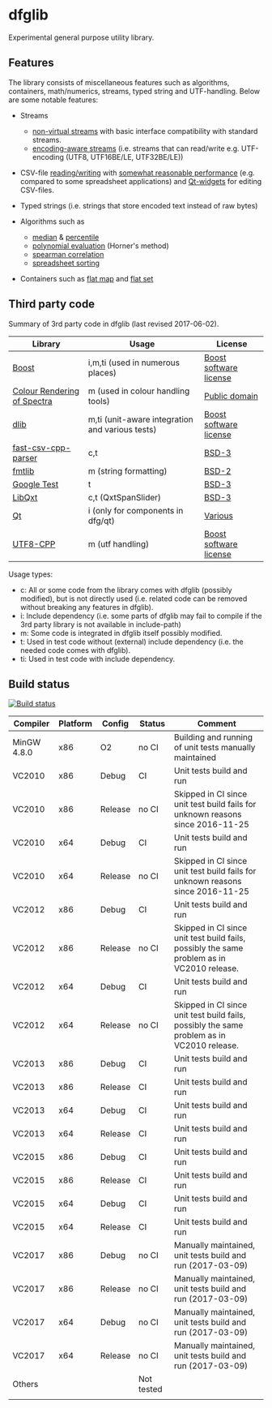 # dfglib

Experimental general purpose utility library.

## Features

The library consists of miscellaneous features such as algorithms, containers, math/numerics, streams, typed string and UTF-handling. Below are some notable features:

* Streams
    * [non-virtual streams](dfg/io/) with basic interface compatibility with standard streams.
    * [encoding-aware streams](dfg/io/) (i.e. streams that can read/write e.g. UTF-encoding (UTF8, UTF16BE/LE, UTF32BE/LE))

* CSV-file [reading/writing](dfg/io/) with [somewhat reasonable performance](misc/csvPerformanceRuns.md) (e.g. compared to some spreadsheet applications) and [Qt-widgets](dfg/qt/) for editing CSV-files.

* Typed strings (i.e. strings that store encoded text instead of raw bytes)

* Algorithms such as
    * [median](dfg/numeric/median.hpp) & [percentile](dfg/numeric/percentile.hpp)
    * [polynomial evaluation](dfg/math/evalPolynomial.hpp) (Horner's method)
    * [spearman correlation](dfg/dataAnalysis/correlation.hpp)
    * [spreadsheet sorting](dfg/alg/sortMultiple.hpp)

* Containers such as [flat map](dfg/cont/MapVector.hpp) and [flat set](dfg/cont/SetVector.hpp)

## Third party code

Summary of 3rd party code in dfglib (last revised 2017-06-02).

| Library      | Usage      | License  |
| ------------- | ------------- | ----- |
| [Boost](http://www.boost.org/)  | i,m,ti (used in numerous places)          | [Boost software license](http://www.boost.org/LICENSE_1_0.txt)  |
| [Colour Rendering of Spectra](dfg/colour/specRendJw.cpp) | m (used in colour handling tools) | [Public domain](dfg/colour/specRendJw.cpp) | 
| [dlib](http://dlib.net/)    | m,ti (unit-aware integration and various tests)           | [Boost software license](http://www.boost.org/LICENSE_1_0.txt)  |
| [fast-csv-cpp-parser](https://github.com/ben-strasser/fast-cpp-csv-parser/) | c,t | [BSD-3](dfg/io/fast-cpp-csv-parser/csv.h) |
| [fmtlib](https://github.com/fmtlib/fmt) | m (string formatting)| [BSD-2](dfg/str/fmtlib/format.h) |
| [Google Test](https://github.com/google/googletest) | t | [BSD-3](externals/gtest/gtest.h) |
| [LibQxt](https://bitbucket.org/libqxt/libqxt/wiki/Home) | c,t (QxtSpanSlider) | [BSD-3](dfg/qt/qxt/core/qxtglobal.h) |
| [Qt](https://www.qt.io/) | i (only for components in dfg/qt) | [Various](http://doc.qt.io/qt-5/licensing.html) |
| [UTF8-CPP](https://github.com/nemtrif/utfcpp) | m (utf handling) | [Boost software license](dfg/utf/utf8_cpp/utf8.h) |

Usage types:
* c: All or some code from the library comes with dfglib (possibly modified), but is not directly used (i.e. related code can be removed without breaking any features in dfglib).
* i: Include dependency (i.e. some parts of dfglib may fail to compile if the 3rd party library is not available in include-path)
* m: Some code is integrated in dfglib itself possibly modified.
* t: Used in test code without (external) include dependency (i.e. the needed code comes with dfglib).
* ti: Used in test code with include dependency.


## Build status

[![Build status](https://ci.appveyor.com/api/projects/status/89v23h19mvv9k5u3/branch/master?svg=true)](https://ci.appveyor.com/project/tc3t/dfglib/branch/master)

| Compiler      | Platform      | Config  | Status | Comment |
| ------------- | ------------- | -----   | ------ | ------- |
| MinGW 4.8.0   | x86           | O2      | no CI  | Building and running of unit tests manually maintained |
| VC2010        | x86           | Debug   | CI | Unit tests build and run |
| VC2010        | x86           | Release | no CI | Skipped in CI since unit test build fails for unknown reasons since 2016-11-25 |
| VC2010        | x64           | Debug   | CI | Unit tests build and run |
| VC2010        | x64           | Release | no CI | Skipped in CI since unit test build fails for unknown reasons since 2016-11-25 |
| VC2012        | x86           | Debug   | CI | Unit tests build and run |
| VC2012        | x86           | Release | no CI | Skipped in CI since unit test build fails, possibly the same problem as in VC2010 release. |
| VC2012        | x64           | Debug   | CI | Unit tests build and run |
| VC2012        | x64           | Release | no CI | Skipped in CI since unit test build fails, possibly the same problem as in VC2010 release. |
| VC2013        | x86           | Debug   | CI | Unit tests build and run |
| VC2013        | x86           | Release | CI | Unit tests build and run |
| VC2013        | x64           | Debug   | CI | Unit tests build and run |
| VC2013        | x64           | Release | CI | Unit tests build and run |
| VC2015        | x86           | Debug   | CI | Unit tests build and run |
| VC2015        | x86           | Release | CI | Unit tests build and run |
| VC2015        | x64           | Debug   | CI | Unit tests build and run |
| VC2015        | x64           | Release | CI | Unit tests build and run |
| VC2017        | x86           | Debug   | no CI | Manually maintained, unit tests build and run (2017-03-09) |
| VC2017        | x86           | Release | no CI | Manually maintained, unit tests build and run (2017-03-09) |
| VC2017        | x64           | Debug   | no CI | Manually maintained, unit tests build and run (2017-03-09) |
| VC2017        | x64           | Release | no CI | Manually maintained, unit tests build and run (2017-03-09) |
| Others        |               |         | Not tested |  |
||||||
